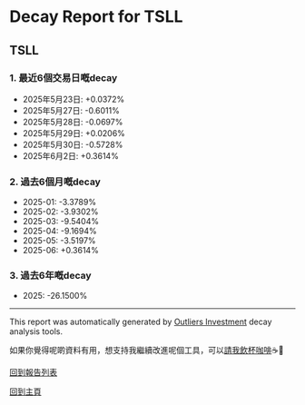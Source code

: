 # Decay Report for TSLL

## TSLL

### 1. 最近6個交易日嘅decay

- 2025年5月23日: +0.0372%
- 2025年5月27日: -0.6011%
- 2025年5月28日: -0.0697%
- 2025年5月29日: +0.0206%
- 2025年5月30日: -0.5728%
- 2025年6月2日: +0.3614%

### 2. 過去6個月嘅decay

- 2025-01: -3.3789%
- 2025-02: -3.9302%
- 2025-03: -9.5404%
- 2025-04: -9.1694%
- 2025-05: -3.5197%
- 2025-06: +0.3614%

### 3. 過去6年嘅decay

- 2025: -26.1500%

------------------------------
This report was automatically generated by [Outliers Investment](https://outliersecon.github.io/Outliers-Investment/) decay analysis tools.

如果你覺得呢啲資料有用，想支持我繼續改進呢個工具，可以[請我飲杯咖啡](https://buymeacoffee.com/outliersecon)☕🙏

[回到報告列表](https://outliersecon.github.io/Outliers-Investment/reports/reports_public)

[回到主頁](https://outliersecon.github.io/Outliers-Investment/)
